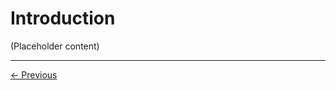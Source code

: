 # Introduction

(Placeholder content)

---
<div style="display: flex; justify-content: space-between;">
  <a href="multi-user-setup">&larr; Previous</a>
</div>

